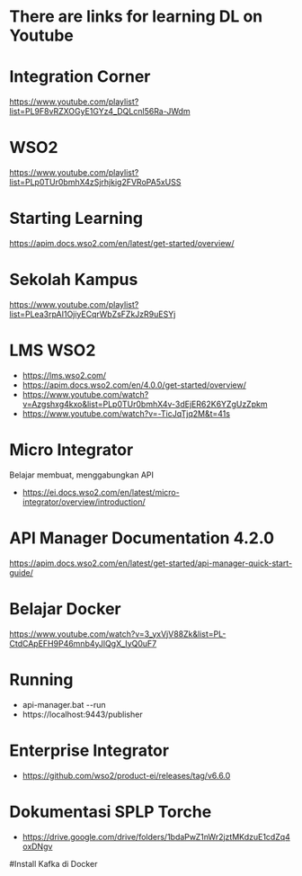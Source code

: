 # There are links for learning DL on Youtube

# Integration Corner
https://www.youtube.com/playlist?list=PL9F8vRZXOGyE1GYz4_DQLcnl56Ra-JWdm

# WSO2
https://www.youtube.com/playlist?list=PLp0TUr0bmhX4zSjrhjkig2FVRoPA5xUSS

# Starting Learning
https://apim.docs.wso2.com/en/latest/get-started/overview/

# Sekolah Kampus
https://www.youtube.com/playlist?list=PLea3rpAI1OjiyECqrWbZsFZkJzR9uESYj

# LMS WSO2
- https://lms.wso2.com/
- https://apim.docs.wso2.com/en/4.0.0/get-started/overview/
- https://www.youtube.com/watch?v=Azgshxg4kxo&list=PLp0TUr0bmhX4v-3dEjER62K6YZgUzZpkm
- https://www.youtube.com/watch?v=-TicJqTjq2M&t=41s

# Micro Integrator
Belajar membuat, menggabungkan API
- https://ei.docs.wso2.com/en/latest/micro-integrator/overview/introduction/


# API Manager Documentation 4.2.0
https://apim.docs.wso2.com/en/latest/get-started/api-manager-quick-start-guide/

# Belajar Docker
https://www.youtube.com/watch?v=3_yxVjV88Zk&list=PL-CtdCApEFH9P46mnb4yJlQgX_IyQ0uF7

# Running
- api-manager.bat --run
- https://localhost:9443/publisher

# Enterprise Integrator
- https://github.com/wso2/product-ei/releases/tag/v6.6.0

# Dokumentasi SPLP Torche
- https://drive.google.com/drive/folders/1bdaPwZ1nWr2jztMKdzuE1cdZq4oxDNgv

#Install Kafka di Docker

